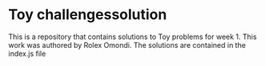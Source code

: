 # Toy challengessolution
This is a repository that contains solutions to Toy problems for week 1. This work was authored by Rolex Omondi. The solutions are contained in the index.js file